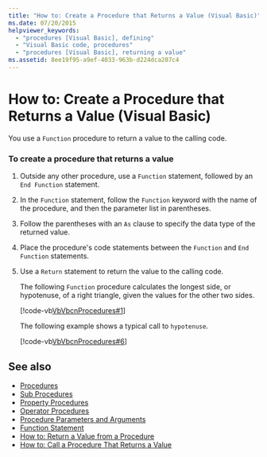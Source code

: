 ```yaml
---
title: "How to: Create a Procedure that Returns a Value (Visual Basic)"
ms.date: 07/20/2015
helpviewer_keywords: 
  - "procedures [Visual Basic], defining"
  - "Visual Basic code, procedures"
  - "procedures [Visual Basic], returning a value"
ms.assetid: 8ee19f95-a9ef-4033-963b-d224dca207c4
---
```

# How to: Create a Procedure that Returns a Value (Visual Basic)
You use a `Function` procedure to return a value to the calling code.  
  
### To create a procedure that returns a value  
  
1.  Outside any other procedure, use a `Function` statement, followed by an `End Function` statement.  
  
2.  In the `Function` statement, follow the `Function` keyword with the name of the procedure, and then the parameter list in parentheses.  
  
3.  Follow the parentheses with an `As` clause to specify the data type of the returned value.  
  
4.  Place the procedure's code statements between the `Function` and `End Function` statements.  
  
5.  Use a `Return` statement to return the value to the calling code.  
  
     The following `Function` procedure calculates the longest side, or hypotenuse, of a right triangle, given the values for the other two sides.  
  
     [!code-vb[VbVbcnProcedures#1](./codesnippet/VisualBasic/how-to-create-a-procedure-that-returns-a-value_1.vb)]  
  
     The following example shows a typical call to `hypotenuse`.  
  
     [!code-vb[VbVbcnProcedures#6](./codesnippet/VisualBasic/how-to-create-a-procedure-that-returns-a-value_2.vb)]  
  
## See also
- [Procedures](./index.md)
- [Sub Procedures](./sub-procedures.md)
- [Property Procedures](./property-procedures.md)
- [Operator Procedures](./operator-procedures.md)
- [Procedure Parameters and Arguments](./procedure-parameters-and-arguments.md)
- [Function Statement](../../../../visual-basic/language-reference/statements/function-statement.md)
- [How to: Return a Value from a Procedure](./how-to-return-a-value-from-a-procedure.md)
- [How to: Call a Procedure That Returns a Value](./how-to-call-a-procedure-that-returns-a-value.md)
